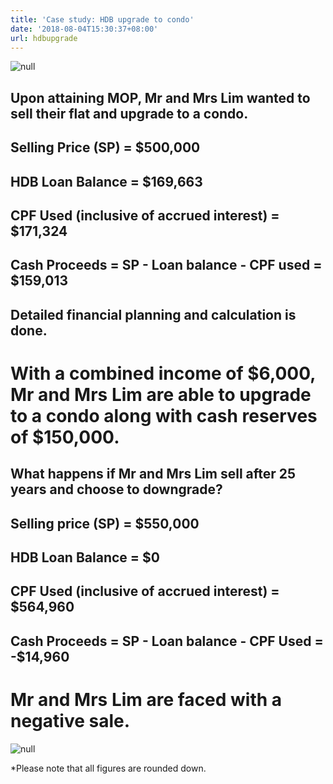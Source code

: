 ```yaml
---
title: 'Case study: HDB upgrade to condo'
date: '2018-08-04T15:30:37+08:00'
url: hdbupgrade
---
```

![null](/img/new-piktochart_31692592.png)

## Upon attaining MOP, Mr and Mrs Lim wanted to sell their flat and upgrade to a condo.


## Selling Price (SP) = $500,000

## HDB Loan Balance = $169,663

## CPF Used (inclusive of accrued interest) = $171,324

## Cash Proceeds = SP - Loan balance - CPF used = $159,013

## Detailed financial planning and calculation is done.

# With a combined income of $6,000, Mr and Mrs Lim are able to upgrade to a condo along with cash reserves of $150,000.

## What happens if Mr and Mrs Lim sell after 25 years and choose to downgrade?

## Selling price (SP) = $550,000

## HDB Loan Balance = $0

## CPF Used (inclusive of accrued interest) = $564,960

## Cash Proceeds = SP - Loan balance - CPF Used = -$14,960

# Mr and Mrs Lim are faced with a negative sale.

![null](/img/20180804_022326_0001.png)

\*Please note that all figures are rounded down.
